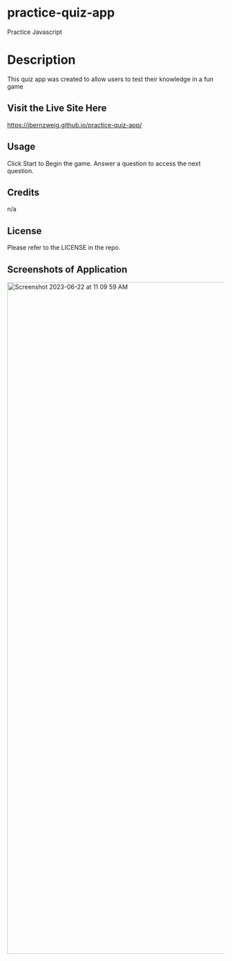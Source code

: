 # practice-quiz-app
Practice Javascript

# Description

This quiz app was created to allow users to test their knowledge in a fun game

## Visit the Live Site Here

https://jbernzweig.github.io/practice-quiz-app/

## Usage

Click Start to Begin the game. Answer a question to access the next question.

## Credits

n/a

## License

Please refer to the LICENSE in the repo.

## Screenshots of Application
<img width="1552" alt="Screenshot 2023-06-22 at 11 09 59 AM" src="https://github.com/jbernzweig/practice-quiz-app/assets/118202928/b8619a46-1f14-4d6a-949c-847b7005c5d7">
